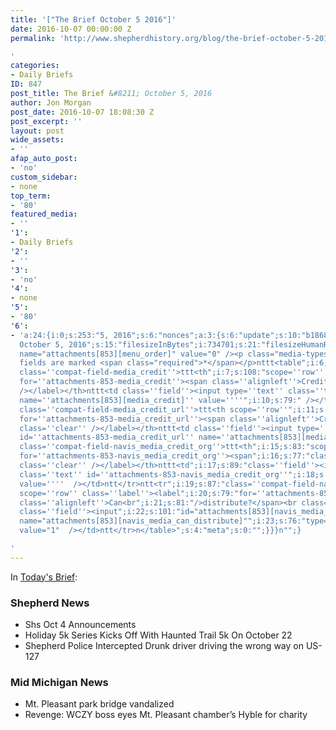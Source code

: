 ```yaml
---
title: '["The Brief October 5 2016"]'
date: 2016-10-07 00:00:00 Z
permalink: 'http://www.shepherdhistory.org/blog/the-brief-october-5-2016/

'
categories:
- Daily Briefs
ID: 847
post_title: The Brief &#8211; October 5, 2016
author: Jon Morgan
post_date: 2016-10-07 18:08:30 Z
post_excerpt: ''
layout: post
wide_assets:
- ''
afap_auto_post:
- 'no'
custom_sidebar:
- none
top_term:
- '80'
featured_media:
- ''
'1':
- Daily Briefs
'2':
- ''
'3':
- 'no'
'4':
- none
'5':
- '80'
'6':
- 'a:24:{i:0;s:253:"5, 2016";s:6:"nonces";a:3:{s:6:"update";s:10:"b1868a6641";s:6:"delete";s:10:"74855e90d6";s:4:"edit";s:10:"480d90dbe9";}s:8:"editLink";s:69:"http://www.shepherdhistory.org/wp-admin/post.php?post=853&action=edit";s:4:"meta";b:0;s:10:"authorName";s:10:"Jon";i:1;s:139:"Morgan";s:14:"uploadedToLink";s:69:"http://www.shepherdhistory.org/wp-admin/post.php?post=847&action=edit";s:15:"uploadedToTitle";s:28:"The";i:2;s:95:"Brief  -
  October 5, 2016";s:15:"filesizeInBytes";i:734701;s:21:"filesizeHumanReadable";s:6:"717";i:3;s:897:"KB";s:5:"sizes";a:4:{s:9:"thumbnail";a:4:{s:6:"height";i:140;s:5:"width";i:140;s:3:"url";s:82:"http://www.shepherdhistory.org/wp-content/uploads/2016/10/shepherdsign-140x140.jpg";s:11:"orientation";s:9:"landscape";}s:6:"medium";a:4:{s:6:"height";i:252;s:5:"width";i:336;s:3:"url";s:82:"http://www.shepherdhistory.org/wp-content/uploads/2016/10/shepherdsign-336x252.jpg";s:11:"orientation";s:9:"landscape";}s:5:"large";a:4:{s:6:"height";i:578;s:5:"width";i:771;s:3:"url";s:82:"http://www.shepherdhistory.org/wp-content/uploads/2016/10/shepherdsign-771x578.jpg";s:11:"orientation";s:9:"landscape";}s:4:"full";a:4:{s:3:"url";s:74:"http://www.shepherdhistory.org/wp-content/uploads/2016/10/shepherdsign.jpg";s:6:"height";i:1224;s:5:"width";i:1632;s:11:"orientation";s:9:"landscape";}}s:6:"height";i:1224;s:5:"width";i:1632;s:11:"orientation";s:9:"landscape";s:6:"compat";a:2:{s:4:"item";s:1710:"<input";i:4;s:83:"type="hidden"
  name="attachments[853][menu_order]" value="0" /><p class="media-types";i:5;s:99:"media-types-required-info">Required
  fields are marked <span class="required">*</span></p>nttt<table";i:6;s:79:"class="compat-attachment-fields">tt<tr
  class=''compat-field-media_credit''>ttt<th";i:7;s:108:"scope=''row'' class=''label''><label
  for=''attachments-853-media_credit''><span class=''alignleft''>Credit</span><br";i:8;s:82:"class=''clear''
  /></label></th>nttt<td class=''field''><input type=''text'' class=''text''";i:9;s:80:"id=''attachments-853-media_credit''
  name=''attachments[853][media_credit]'' value=''''";i:10;s:79:" /></td>ntt</tr>ntt<tr
  class=''compat-field-media_credit_url''>ttt<th scope=''row''";i:11;s:90:"class=''label''><label
  for=''attachments-853-media_credit_url''><span class=''alignleft''>Credit";i:12;s:83:"URL</span><br
  class=''clear'' /></label></th>nttt<td class=''field''><input type=''text''";i:13;s:92:"class=''text''
  id=''attachments-853-media_credit_url'' name=''attachments[853][media_credit_url]''";i:14;s:82:"value=''''  /></td>ntt</tr>ntt<tr
  class=''compat-field-navis_media_credit_org''>ttt<th";i:15;s:83:"scope=''row'' class=''label''><label
  for=''attachments-853-navis_media_credit_org''><span";i:16;s:77:"class=''alignleft''>Organization</span><br
  class=''clear'' /></label></th>nttt<td";i:17;s:89:"class=''field''><input type=''text''
  class=''text'' id=''attachments-853-navis_media_credit_org''";i:18;s:79:"name=''attachments[853][navis_media_credit_org]''
  value=''''  /></td>ntt</tr>ntt<tr";i:19;s:87:"class=''compat-field-navis_media_can_distribute''>ttt<th
  scope=''row'' class=''label''><label";i:20;s:79:"for=''attachments-853-navis_media_can_distribute''><span
  class=''alignleft''>Can<br";i:21;s:81:"/>distribute?</span><br class=''clear'' /></label></th>nttt<td
  class=''field''><input";i:22;s:101:"id="attachments[853][navis_media_can_distribute]"
  name="attachments[853][navis_media_can_distribute]"";i:23;s:76:"type="checkbox"
  value="1"  /></td>ntt</tr>n</table>";s:4:"meta";s:0:"";}}}n"";}

'
---
```


In <a href="https://32bpwr3.gitbooks.io/tsj-10052016/content/">Today's Brief</a>:

<h3>Shepherd News</h3>

<ul>
<li>Shs Oct 4 Announcements</li>
<li>Holiday 5k Series Kicks Off With Haunted Trail 5k On October 22</li>
<li>Shepherd Police Intercepted Drunk driver driving the wrong way on US-127</li>
</ul>

<h3>Mid Michigan News</h3>

<ul>
<li>Mt. Pleasant park bridge vandalized</li>
<li>Revenge: WCZY boss eyes Mt. Pleasant chamber’s Hyble for charity</li>
</ul>